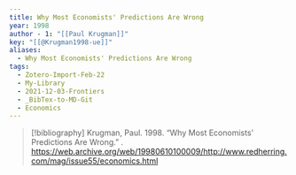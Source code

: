```yaml
---
title: Why Most Economists' Predictions Are Wrong
year: 1998
author - 1: "[[Paul Krugman]]"
key: "[[@Krugman1998-ue]]"
aliases:
  - Why Most Economists' Predictions Are Wrong
tags:
  - Zotero-Import-Feb-22
  - My-Library
  - 2021-12-03-Frontiers
  - _BibTex-to-MD-Git
  - Economics
---
```


> [!bibliography]
> Krugman, Paul. 1998. “Why Most Economists' Predictions Are Wrong.” . https://web.archive.org/web/19980610100009/http://www.redherring.com/mag/issue55/economics.html